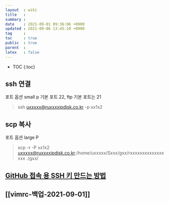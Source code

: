```yaml
---
layout  : wiki
title   : 
summary : 
date    : 2021-09-01 09:36:06 +0900
updated : 2021-09-06 13:45:10 +0900
tag     : 
toc     : true
public  : true
parent  : 
latex   : false
---
```

* TOC
{:toc}

## ssh 연결 

포트 옵션 small p 
기본 포트 22, ftp 기본 포트는 21

> ssh uxxxxx@ruxxxxipdisk.co.kr -p xx1x2

## scp 복사

포트 옵션 large P

> scp -r -P xx1x2 uxxxxx@ruxxxxipdisk.co.kr:/home/uxxxxx/Sxxx/gxx/rxxxxxxxxxxxxxxxxx ./gxx/

## [GitHub 접속 용 SSH 키 만드는 방법](https://www.lainyzine.com/ko/article/creating-ssh-key-for-github/)


## [[vimrc-백업-2021-09-01]]
